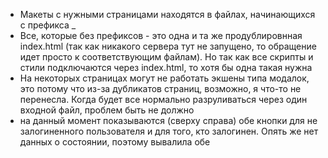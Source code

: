 * Макеты с нужными страницами находятся в файлах, начинающихся с префикса _
* Все, которые без префиксов - это одна и та же продублировнная index.html (так как никакого сервера тут не запущено, то обращение идет просто к соответствующим файлам). Но так как все скрипты и стили подключаются через index.html, то хотя бы одна такая нужна
* На некоторых страницах могут не работать экшены типа модалок, это потому что из-за дубликатов страниц, возможно, я что-то не перенесла. Когда будет все нормально разруливаться через один входной файл, проблем быть не должно
* на данный момент показываются (сверху справа) обе кнопки для не залогиненного пользователя и для того, кто залогинен. Опять же нет данных о состоянии, поэтому вывалила обе
